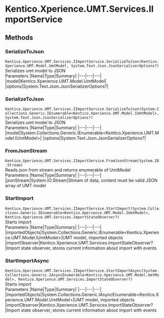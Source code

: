 # Kentico.Xperience.UMT.Services.IImportService


## Methods
### SerializeToJson
`Kentico.Xperience.UMT.Services.IImportService.SerializeToJson(Kentico.Xperience.UMT.Model.UmtModel, System.Text.Json.JsonSerializerOptions?)`  
Serializes umt model to JSON  
Parameters
|Name|Type|Summary|
|---|---|---|
|model|Kentico.Xperience.UMT.Model.UmtModel|
|options|System.Text.Json.JsonSerializerOptions?|
### SerializeToJson
`Kentico.Xperience.UMT.Services.IImportService.SerializeToJson(System.Collections.Generic.IEnumerable<Kentico.Xperience.UMT.Model.IUmtModel>, System.Text.Json.JsonSerializerOptions?)`  
Serializes umt model to JSON  
Parameters
|Name|Type|Summary|
|---|---|---|
|model|System.Collections.Generic.IEnumerable<Kentico.Xperience.UMT.Model.IUmtModel>|
|options|System.Text.Json.JsonSerializerOptions?|
### FromJsonStream
`Kentico.Xperience.UMT.Services.IImportService.FromJsonStream(System.IO.Stream)`  
Reads json from stream and returns enumerable of UmtModel  
Parameters
|Name|Type|Summary|
|---|---|---|
|jsonStream|System.IO.Stream|Stream of data, content must be valid JSON array of UMT model
### StartImport
`Kentico.Xperience.UMT.Services.IImportService.StartImport(System.Collections.Generic.IEnumerable<Kentico.Xperience.UMT.Model.IUmtModel>, Kentico.Xperience.UMT.Services.ImportStateObserver?)`  
Starts import  
Parameters
|Name|Type|Summary|
|---|---|---|
|importedObjects|System.Collections.Generic.IEnumerable<Kentico.Xperience.UMT.Model.IUmtModel>|UMT model, imported objects
|importObserver|Kentico.Xperience.UMT.Services.ImportStateObserver?|Import state observer, stores current information about import with events
### StartImportAsync
`Kentico.Xperience.UMT.Services.IImportService.StartImportAsync(System.Collections.Generic.IAsyncEnumerable<Kentico.Xperience.UMT.Model.UmtModel>, Kentico.Xperience.UMT.Services.ImportStateObserver?)`  
Starts import  
Parameters
|Name|Type|Summary|
|---|---|---|
|importedObjects|System.Collections.Generic.IAsyncEnumerable<Kentico.Xperience.UMT.Model.UmtModel>|UMT model, imported objects
|importObserver|Kentico.Xperience.UMT.Services.ImportStateObserver?|Import state observer, stores current information about import with events



